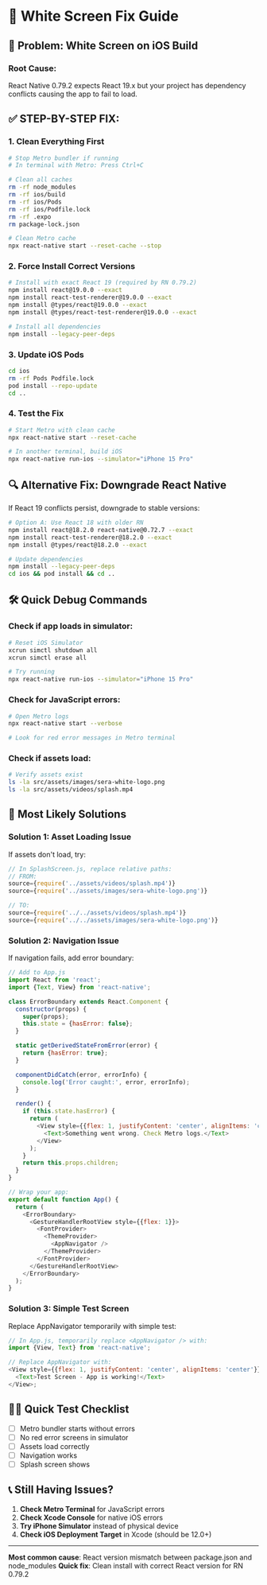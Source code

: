 # 🔧 White Screen Fix Guide

## 🚨 Problem: White Screen on iOS Build

### Root Cause:

React Native 0.79.2 expects React 19.x but your project has dependency conflicts causing the app to fail to load.

## ✅ **STEP-BY-STEP FIX:**

### 1. **Clean Everything First**

```bash
# Stop Metro bundler if running
# In terminal with Metro: Press Ctrl+C

# Clean all caches
rm -rf node_modules
rm -rf ios/build
rm -rf ios/Pods
rm -rf ios/Podfile.lock
rm -rf .expo
rm package-lock.json

# Clean Metro cache
npx react-native start --reset-cache --stop
```

### 2. **Force Install Correct Versions**

```bash
# Install with exact React 19 (required by RN 0.79.2)
npm install react@19.0.0 --exact
npm install react-test-renderer@19.0.0 --exact
npm install @types/react@19.0.0 --exact
npm install @types/react-test-renderer@19.0.0 --exact

# Install all dependencies
npm install --legacy-peer-deps
```

### 3. **Update iOS Pods**

```bash
cd ios
rm -rf Pods Podfile.lock
pod install --repo-update
cd ..
```

### 4. **Test the Fix**

```bash
# Start Metro with clean cache
npx react-native start --reset-cache

# In another terminal, build iOS
npx react-native run-ios --simulator="iPhone 15 Pro"
```

## 🔍 **Alternative Fix: Downgrade React Native**

If React 19 conflicts persist, downgrade to stable versions:

```bash
# Option A: Use React 18 with older RN
npm install react@18.2.0 react-native@0.72.7 --exact
npm install react-test-renderer@18.2.0 --exact
npm install @types/react@18.2.0 --exact

# Update dependencies
npm install --legacy-peer-deps
cd ios && pod install && cd ..
```

## 🛠️ **Quick Debug Commands**

### Check if app loads in simulator:

```bash
# Reset iOS Simulator
xcrun simctl shutdown all
xcrun simctl erase all

# Try running
npx react-native run-ios --simulator="iPhone 15 Pro"
```

### Check for JavaScript errors:

```bash
# Open Metro logs
npx react-native start --verbose

# Look for red error messages in Metro terminal
```

### Check if assets load:

```bash
# Verify assets exist
ls -la src/assets/images/sera-white-logo.png
ls -la src/assets/videos/splash.mp4
```

## 🎯 **Most Likely Solutions**

### **Solution 1: Asset Loading Issue**

If assets don't load, try:

```javascript
// In SplashScreen.js, replace relative paths:
// FROM:
source={require('../assets/videos/splash.mp4')}
source={require('../assets/images/sera-white-logo.png')}

// TO:
source={require('../../assets/videos/splash.mp4')}
source={require('../../assets/images/sera-white-logo.png')}
```

### **Solution 2: Navigation Issue**

If navigation fails, add error boundary:

```javascript
// Add to App.js
import React from 'react';
import {Text, View} from 'react-native';

class ErrorBoundary extends React.Component {
  constructor(props) {
    super(props);
    this.state = {hasError: false};
  }

  static getDerivedStateFromError(error) {
    return {hasError: true};
  }

  componentDidCatch(error, errorInfo) {
    console.log('Error caught:', error, errorInfo);
  }

  render() {
    if (this.state.hasError) {
      return (
        <View style={{flex: 1, justifyContent: 'center', alignItems: 'center'}}>
          <Text>Something went wrong. Check Metro logs.</Text>
        </View>
      );
    }
    return this.props.children;
  }
}

// Wrap your app:
export default function App() {
  return (
    <ErrorBoundary>
      <GestureHandlerRootView style={{flex: 1}}>
        <FontProvider>
          <ThemeProvider>
            <AppNavigator />
          </ThemeProvider>
        </FontProvider>
      </GestureHandlerRootView>
    </ErrorBoundary>
  );
}
```

### **Solution 3: Simple Test Screen**

Replace AppNavigator temporarily with simple test:

```javascript
// In App.js, temporarily replace <AppNavigator /> with:
import {View, Text} from 'react-native';

// Replace AppNavigator with:
<View style={{flex: 1, justifyContent: 'center', alignItems: 'center'}}>
  <Text>Test Screen - App is working!</Text>
</View>;
```

## 🏃‍♂️ **Quick Test Checklist**

- [ ] Metro bundler starts without errors
- [ ] No red error screens in simulator
- [ ] Assets load correctly
- [ ] Navigation works
- [ ] Splash screen shows

## 📞 **Still Having Issues?**

1. **Check Metro Terminal** for JavaScript errors
2. **Check Xcode Console** for native iOS errors
3. **Try iPhone Simulator** instead of physical device
4. **Check iOS Deployment Target** in Xcode (should be 12.0+)

---

**Most common cause**: React version mismatch between package.json and node_modules
**Quick fix**: Clean install with correct React version for RN 0.79.2

